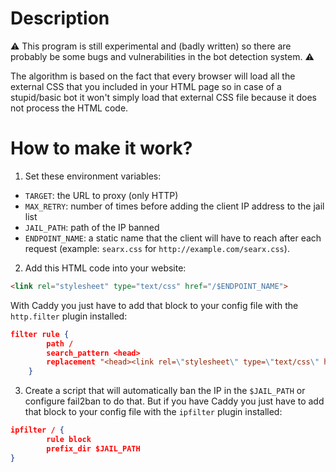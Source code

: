 # Description
:warning: This program is still experimental and (badly written) so there are probably be some bugs and vulnerabilities in the bot detection system. :warning:

The algorithm is based on the fact that every browser will load all the external CSS that you included in your HTML page so in case of a stupid/basic bot it won't simply load that external CSS file because it does not process the HTML code.

# How to make it work?
1. Set these environment variables:
- `TARGET`: the URL to proxy (only HTTP)
- `MAX_RETRY`: number of times before adding the client IP address to the jail list
- `JAIL_PATH`: path of the IP banned
- `ENDPOINT_NAME`: a static name that the client will have to reach after each request (example: `searx.css` for `http://example.com/searx.css`).
2. Add this HTML code into your website:
````HTML
<link rel="stylesheet" type="text/css" href="/$ENDPOINT_NAME">
````
With Caddy you just have to add that block to your config file with the `http.filter` plugin installed:
````JSON
filter rule {
		path /
		search_pattern <head>
		replacement "<head><link rel=\"stylesheet\" type=\"text/css\" href=\"/searx.css\">"
	}
````
3. Create a script that will automatically ban the IP in the `$JAIL_PATH` or configure fail2ban to do that.
But if you have Caddy you just have to add that block to your config file with the `ipfilter` plugin installed:
````JSON
ipfilter / {
		rule block
		prefix_dir $JAIL_PATH
}
````